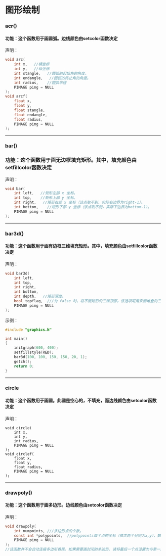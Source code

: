 # 图形绘制

### acr()
#### 功能：这个函数用于画圆弧。边线颜色由setcolor函数决定
声明：
```C
void arc(
    int x,   //横坐标
    int y,   //纵坐标
    int stangle,   //圆弧的起始角的角度。
    int endangle,   //圆弧的终止角的角度。
    int radius,    //圆弧半径
    PIMAGE pimg = NULL
);
void arcf(
    float x,
    float y,
    float stangle,
    float endangle,
    float radius,
    PIMAGE pimg = NULL
);
```
---
### bar()
### 功能：这个函数用于画无边框填充矩形。其中，填充颜色由setfillcolor函数决定
声明：
```C
void bar(
    int left,   //矩形左部 x 坐标。
    int top,    //矩形上部 y 坐标。
    int right,   //矩形右部 x 坐标（该点取不到，实际右边界为right-1）。
    int bottom,    //矩形下部 y 坐标（该点取不到，实际下边界为bottom-1）。
    PIMAGE pimg = NULL
);
```
---

### bar3d()
#### 功能：这个函数用于画有边框三维填充矩形。其中，填充颜色由setfillcolor函数决定
声明：
```C
void bar3d(
    int left,
    int top,
    int right,
    int bottom,
    int depth,   //矩形深度。
    bool topflag,  ///为 false 时，将不画矩形的三维顶部。该选项可用来画堆叠的三维矩形。
    PIMAGE pimg = NULL
);
```

示例：
```C
#include "graphics.h"

int main()
{
    initgraph(600, 400);
    setfillstyle(RED);
    bar3d(100, 100, 150, 150, 20, 1);
    getch();
    return 0;
}
```
---
### circle
#### 功能：这个函数用于画圆。此圆是空心的，不填充，而边线颜色由setcolor函数决定
声明：
```
void circle(
    int x,
    int y,
    int radius,
    PIMAGE pimg = NULL
);
void circlef(
    float x,
    float y,
    float radius,
    PIMAGE pimg = NULL
);
```
---
### drawpoly()
#### 功能：这个函数用于画多边形。边线颜色由setcolor函数决定

声明：
```c
void drawpoly(
    int numpoints, ///多边形点的个数。
    const int *polypoints,  //polypoints每个点的坐标（依次两个分别为x,y），数组元素个数为 numpoints * 2。
    PIMAGE pimg = NULL
);
//该函数并不会自动连接多边形首尾。如果需要画封闭的多边形，请将最后一个点设置为与第一点相同。
```






